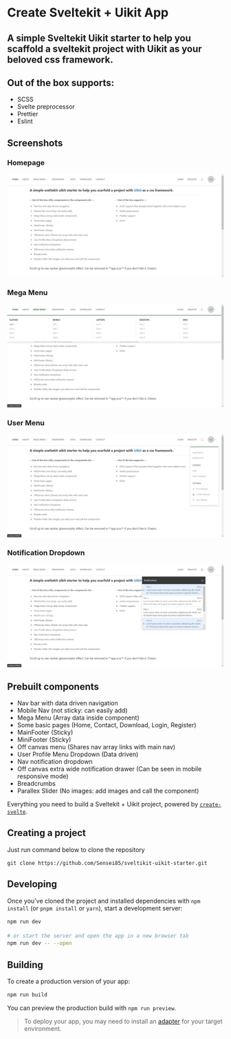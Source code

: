 # Create Sveltekit + Uikit App

## A simple Sveltekit Uikit starter to help you scaffold a sveltekit project with Uikit as your beloved css framework.

## Out of the box supports:

- SCSS
- Svelte preprocessor
- Prettier
- Eslint

## Screenshots

### Homepage
![Home page](screenshots/home.jpg "Home page")

### Mega Menu
![Mega Menu](screenshots/mega-menu.jpg "Mega menu")

### User Menu
![User Menu](screenshots/user-menu.jpg "User menu")

### Notification Dropdown
![Notification Dropdown](screenshots/notification-dropdown.jpg "Notification Dropdown")

## Prebuilt components

- Nav bar with data driven navigation
- Mobile Nav (not sticky: can easily add)
- Mega Menu (Array data inside component)
- Some basic pages (Home, Contact, Download, Login, Register)
- MainFooter (Sticky)
- MiniFooter (Sticky)
- Off canvas menu (Shares nav array links with main nav)
- User Profile Menu Dropdown (Data driven)
- Nav notification dropdown
- Off canvas extra wide notification drawer (Can be seen in mobile responsive mode)
- Breadcrumbs
- Parallex Slider (No images: add images and call the component)

Everything you need to build a Sveltekit + Uikit project, powered by [`create-svelte`](https://github.com/sveltejs/kit/tree/master/packages/create-svelte).

## Creating a project

Just run command below to clone the repository

```
git clone https://github.com/Sensei85/sveltikit-uikit-starter.git
```

## Developing

Once you've cloned the project and installed dependencies with `npm install` (or `pnpm install` or `yarn`), start a development server:

```bash
npm run dev

# or start the server and open the app in a new browser tab
npm run dev -- --open
```

## Building

To create a production version of your app:

```bash
npm run build
```

You can preview the production build with `npm run preview`.

> To deploy your app, you may need to install an [adapter](https://kit.svelte.dev/docs/adapters) for your target environment.
